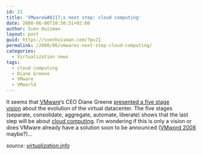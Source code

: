 ```yaml
---
id: 21
title: 'VMware&#8217;s next step: cloud computing'
date: 2008-06-06T10:50:51+02:00
author: Sven Huisman
layout: post
guid: https://svenhuisman.com/?p=21
permalink: /2008/06/vmwares-next-step-cloud-computing/
categories:
  - Virtualization news
tags:
  - cloud computing
  - Diane Greene
  - VMware
  - VMworld
---
```

It seems that <a title="VMware" href="http://www.vmware.com" target="_blank">VMware</a>&#8216;s CEO Diane Greene <a title="5 stage vision" href="http://www.virtualization.info/2008/06/vmware-prepares-to-enter-cloud.html" target="_blank">presented a five stage vision</a> about the evolution of the virtual datacenter. The five stages (separate, consolidate, aggregate, automate, liberate) shows that the last step will be about <a title="Cloud computing" href="http://en.wikipedia.org/wiki/Cloud_computing" target="_blank">cloud computing</a>. I&#8217;m wondering if this is only a vision or does VMware already have a solution soon to be announced (<a title="VMworld 2008" href="http://www.vmworld.com/conferences/2008/" target="_blank">VMword 2008</a> maybe?)&#8230;

_source: <a title="Virtualization.info" href="http://virtualization.info" target="_blank">virtualization.info</a>_